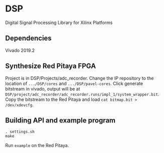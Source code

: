 # DSP
Digital Signal Processing Library for Xilinx Platforms

## Dependencies
Vivado 2019.2

## Synthesize Red Pitaya FPGA 
Project is in DSP/Projects/adc_recorder. Change the IP repository to the location of `.../DSP/cores` and `.../DSP/pavel-cores`.
Click generate bitstream in vivado, output will be at `DSP/project/adc_recorder/adc_recorder.runs/impl_1/system_wrapper.bit`.
Copy the bitstream to the Red Pitaya and load `cat bitmap.bit > /dev/xdevcfg`.

## Building API and example program
```cd DSP/software/API
. settings.sh
make
```
Run `example` on the Red Pitaya.
